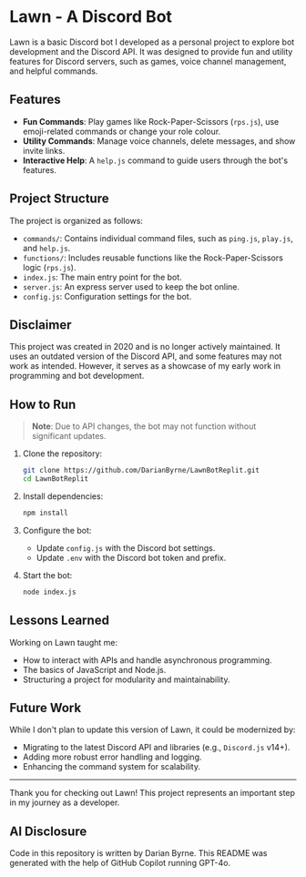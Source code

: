 # Lawn - A Discord Bot

Lawn is a basic Discord bot I developed as a personal project to explore bot development and the Discord API. It was designed to provide fun and utility features for Discord servers, such as games, voice channel management, and helpful commands.

## Features

- **Fun Commands**: Play games like Rock-Paper-Scissors (`rps.js`), use emoji-related commands or change your role colour.
- **Utility Commands**: Manage voice channels, delete messages, and show invite links.
- **Interactive Help**: A `help.js` command to guide users through the bot's features.

## Project Structure

The project is organized as follows:

- `commands/`: Contains individual command files, such as `ping.js`, `play.js`, and `help.js`.
- `functions/`: Includes reusable functions like the Rock-Paper-Scissors logic (`rps.js`).
- `index.js`: The main entry point for the bot.
- `server.js`: An express server used to keep the bot online.
- `config.js`: Configuration settings for the bot.

## Disclaimer

This project was created in 2020 and is no longer actively maintained. It uses an outdated version of the Discord API, and some features may not work as intended. However, it serves as a showcase of my early work in programming and bot development.

## How to Run

> **Note**: Due to API changes, the bot may not function without significant updates.

1. Clone the repository:

   ```bash
   git clone https://github.com/DarianByrne/LawnBotReplit.git
   cd LawnBotReplit
   ```

2. Install dependencies:

   ```bash
   npm install
   ```

3. Configure the bot:

   - Update `config.js` with the Discord bot settings.
   - Update `.env` with the Discord bot token and prefix.

4. Start the bot:
   ```bash
   node index.js
   ```

## Lessons Learned

Working on Lawn taught me:

- How to interact with APIs and handle asynchronous programming.
- The basics of JavaScript and Node.js.
- Structuring a project for modularity and maintainability.

## Future Work

While I don't plan to update this version of Lawn, it could be modernized by:

- Migrating to the latest Discord API and libraries (e.g., `Discord.js` v14+).
- Adding more robust error handling and logging.
- Enhancing the command system for scalability.

---

Thank you for checking out Lawn! This project represents an important step in my journey as a developer.

## AI Disclosure

Code in this repository is written by Darian Byrne. This README was generated with the help of GitHub Copilot running GPT-4o.
